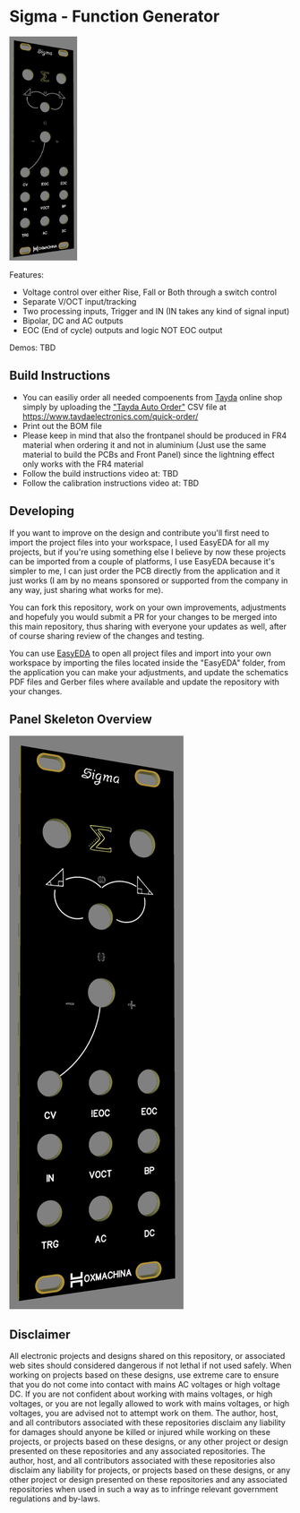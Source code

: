 # Sigma - Function Generator

<img src="./Images/panel_overview.png" height="400px">

Features:
* Voltage control over either Rise, Fall or Both through a switch control
* Separate V/OCT input/tracking
* Two processing inputs, Trigger and IN (IN takes any kind of signal input)
* Bipolar, DC and AC outputs
* EOC (End of cycle) outputs and logic NOT EOC output

Demos: TBD

## Build Instructions
* You can easiliy order all needed compoenents from [Tayda](https://www.taydaelectronics.com) online shop simply by uploading the ["Tayda Auto Order"](./Tayda%20Auto%20Order.csv) CSV file at https://www.taydaelectronics.com/quick-order/
* Print out the BOM file
* Please keep in mind that also the frontpanel should be produced in FR4 material when ordering it and not in aluminium (Just use the same material to build the PCBs and Front Panel) since the lightning effect only works with the FR4 material
* Follow the build instructions video at: TBD
* Follow the calibration instructions video at: TBD

## Developing
If you want to improve on the design and contribute you'll first need to import the project files into your workspace, I used EasyEDA for all my projects, but if you're using something else I believe by now these projects can be imported from a couple of platforms, I use EasyEDA because it's simpler to me, I can just order the PCB directly from the application and it just works (I am by no means sponsored or supported from the company in any way, just sharing what works for me).

You can fork this repository, work on your own improvements, adjustments and hopefuly you would submit a PR for your changes to be merged into this main repository, thus sharing with everyone your updates as well, after of course sharing review of the changes and testing.

You can use [EasyEDA](https://easyeda.com/) to open all project files and import into your own workspace by importing the files located inside the "EasyEDA" folder, from the application you can make your adjustments, and update the schematics PDF files and Gerber files where available and update the repository with your changes.

## Panel Skeleton Overview
![panel](./Images/panel_overview.png)

## Disclaimer
All electronic projects and designs shared on this repository, or associated web sites should considered dangerous if not lethal if not used safely. When working on projects based on these designs, use extreme care to ensure that you do not come into contact with mains AC voltages or high voltage DC. If you are not confident about working with mains voltages, or high voltages, or you are not legally allowed to work with mains voltages, or high voltages, you are advised not to attempt work on them. The author, host, and all contributors associated with these repositories disclaim any liability for damages should anyone be killed or injured while working on these projects, or projects based on these designs, or any other project or design presented on these repositories and any associated repositories. The author, host, and all contributors associated with these repositories also disclaim any liability for projects, or projects based on these designs, or any other project or design presented on these repositories and any associated repositories when used in such a way as to infringe relevant government regulations and by-laws. 